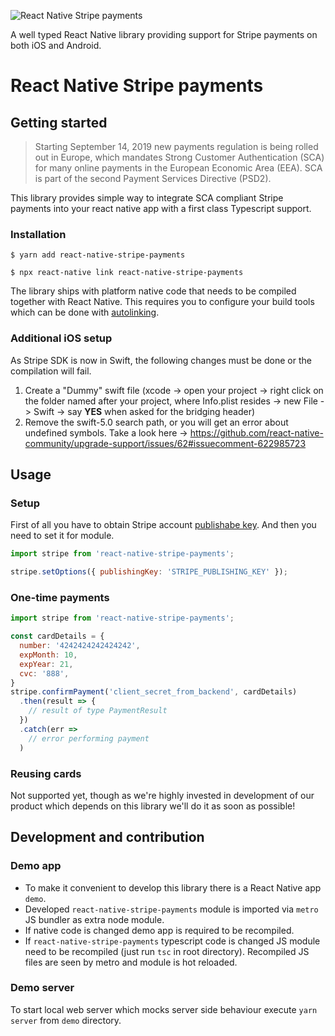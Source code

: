![React Native Stripe payments](https://raw.githubusercontent.com/Fitpassu/react-native-stripe-payments/master/react-native-stripe-payments.png)

A well typed React Native library providing support for Stripe payments on both iOS and Android.

# React Native Stripe payments

## Getting started

> Starting September 14, 2019 new payments regulation is being rolled out in Europe, which mandates Strong Customer Authentication (SCA) for many online payments in the European Economic Area (EEA). SCA is part of the second Payment Services Directive (PSD2).

This library provides simple way to integrate SCA compliant Stripe payments into your react native app with a first class Typescript support.

### Installation

`$ yarn add react-native-stripe-payments`

`$ npx react-native link react-native-stripe-payments`

The library ships with platform native code that needs to be compiled together with React Native. This requires you to configure your build tools which can be done with [autolinking](https://github.com/react-native-community/cli/blob/master/docs/autolinking.md).

### Additional iOS setup
As Stripe SDK is now in Swift, the following changes must be done or the compilation will fail.

1. Create a "Dummy" swift file (xcode -> open your project -> right click on the folder named after your project, where Info.plist resides -> new File -> Swift -> say <b>YES</b> when asked for the bridging header)
2. Remove the swift-5.0 search path, or you will get an error about undefined symbols. Take a look here -> https://github.com/react-native-community/upgrade-support/issues/62#issuecomment-622985723

## Usage

### Setup

First of all you have to obtain Stripe account [publishabe key](https://stripe.com/docs/keys). And then you need to set it for module.

```javascript
import stripe from 'react-native-stripe-payments';

stripe.setOptions({ publishingKey: 'STRIPE_PUBLISHING_KEY' });
```

### One-time payments

```javascript
import stripe from 'react-native-stripe-payments';

const cardDetails = {
  number: '4242424242424242',
  expMonth: 10,
  expYear: 21,
  cvc: '888',
}
stripe.confirmPayment('client_secret_from_backend', cardDetails)
  .then(result => {
    // result of type PaymentResult
  })
  .catch(err =>
    // error performing payment
  )
```

### Reusing cards

Not supported yet, though as we're highly invested in development of our product which depends on this library we'll do it as soon as possible!

## Development and contribution

### Demo app

* To make it convenient to develop this library there is a React Native app `demo`.
* Developed `react-native-stripe-payments` module is imported via `metro` JS bundler as extra node module.
* If native code is changed demo app is required to be recompiled.
* If `react-native-stripe-payments` typescript code is changed JS module need to be recompiled (just run `tsc` in root directory). Recompiled JS files are seen by metro and module is hot reloaded.

### Demo server

To start local web server which mocks server side behaviour execute `yarn server` from `demo` directory. 
